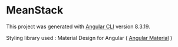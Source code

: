 # MeanStack

This project was generated with [Angular CLI](https://github.com/angular/angular-cli) version 8.3.19.

Styling library used : Material Design for Angular ( [Angular Material](https://material.angular.io/) )
